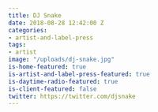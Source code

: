 ```yaml
---
title: DJ Snake
date: 2018-08-28 12:42:00 Z
categories:
- artist-and-label-press
tags:
- artist
image: "/uploads/dj-snake.jpg"
is-home-featured: true
is-artist-and-label-press-featured: true
is-daytime-radio-featured: true
is-client-featured: false
twitter: https://twitter.com/djsnake
---
```


